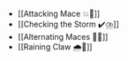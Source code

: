 - [[Attacking Mace 💥👊]]
- [[Checking the Storm ✔️⛈️]]
- [[Alternating Maces 🔄✊]]
- [[Raining Claw 🌧️🐯]]